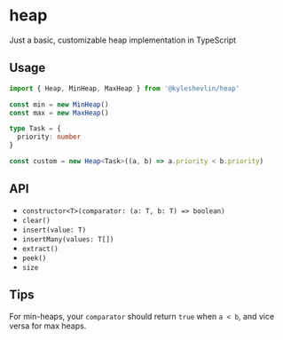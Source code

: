 # heap

Just a basic, customizable heap implementation in TypeScript

## Usage

```typescript
import { Heap, MinHeap, MaxHeap } from '@kyleshevlin/heap'

const min = new MinHeap()
const max = new MaxHeap()

type Task = {
  priority: number
}

const custom = new Heap<Task>((a, b) => a.priority < b.priority)
```

## API

- `constructor<T>(comparator: (a: T, b: T) => boolean)`
- `clear()`
- `insert(value: T)`
- `insertMany(values: T[])`
- `extract()`
- `peek()`
- `size`

## Tips

For min-heaps, your `comparator` should return `true` when `a < b`, and vice versa for max heaps.
